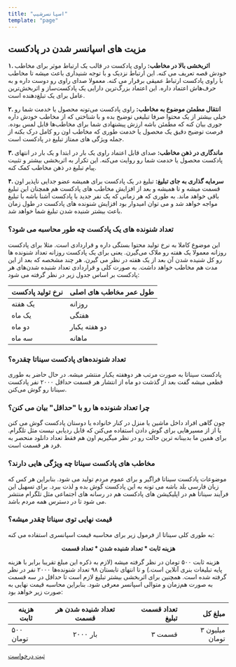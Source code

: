 ```yaml
---
title: "اسپانسرشیپ"
template: "page"
---
```

## مزیت های اسپانسر شدن در پادکست

**۱. اثربخشی بالا در مخاطب:**
راوی پادکست در قالب یک ارتباط موثر برای مخاطب خودش قصه تعریف می کنه. این ارتباط نزدیک و با توجه شنیداری باعث میشه تا مخاطب با راوی پادکست ارتباط عمیقی برقرار می کنه. معمولا صدای راوی رو دوست داره و به حرف‌هاش اعتماد داره. این اعتماد بزرگ‌ترین دارایی یک پادکست‌ساز و اثربخش‌ترین عامل برای یک تبلغ‌دهنده است.

**۲. انتقال مطمئن موضوع به مخاطب:**
راوی پادکست می‌تونه محصول یا خدمت شما رو خیلی بیشتر از یک محتوا صرفا تبلیغی توضیح بده و با شناختی که از مخاطب خودش داره جوری بیان کنه که مطمئن باشه ارزش پیشنهادی شما برای مخاطب‌ها قابل لمس بوده. فرصت توضیح دقیق یک محصول یا خدمت طوری که مخاطب اون رو کامل درک بکنه از جمله ویژگی های ممتاز تبلیغ در پادکست است.

**۳. ماندگاری در ذهن مخاطب:**
صدای قابل اعتماد راوی یک بار در ابتدا و یک بار در انتهای پادکست محصول یا خدمت شما رو روایت می‌کنه. این تکرار به اثربخشی بیشتر و تثبیت پیام تبلیغ در ذهن مخاطب کمک کنه. 

**۴. سرمایه گذاری به جای تبلیغ:**
تبلیغ در یک پادکست برای همیشه عضو جدایی ناپذیر اون قسمت میشه و تا همیشه و بعد از افزایش مخاطب های پادکست هم همچنان این تبلیغ باقی خواهد ماند. به طوری که هر زمانی که یک نفر جدید با پادکست آشنا باشه با تبلیغ مواجه خواهد شد و می توان امیدوار بود افزایش شنونده های پادکست در طول زمان باعث بیشتر شنیده شدن تبلیغ شما خواهد شد.
 
### تعداد شنونده های یک پادکست چه طور محاسبه می شود؟
این موضوع کاملا به نرخ تولید محتوا بستگی داره و قراردادی است. مثلا برای پادکست روزانه معمولا یک هفته رو ملاک می‌گیرن. یعنی برای یک پادکست روزانه تعداد شنونده ها رو کل شنیده شدن آن بعد از یک هفته در نظر می گیرن. هر چند مشخصه که بعد از این مدت هم مخاطب خواهد داشت. به صورت کلی و قراردادی تعداد شنیده شدن‌های هر پادکست بر اساس جدول زیر در نظر گرفته می شود:
 
| نرخ تولید پادکست | طول عمر مخاطب های اصلی |
|------------------------|---------------|
| یک هفته | روزانه |
| یک ماه | هفتگی |
| دو ماه | دو هفته یکبار |
| سه ماه | ماهانه |
 
 
### تعداد شنونده‌های پادکست سیناتا چقدره؟
پادکست سیناتا به صورت مرتب هر دوهفته یکبار منتشر میشه. در حال حاضر به طوری قطعی میشه گفت بعد از گذشت دو ماه از انتشار هر قسمت حداقل ۲۰۰۰ نفر پادکست سیناتا رو گوش می‌کنن.
 
### چرا تعداد شنونده ها رو با "حداقل" بیان می کنن؟
چون گاهی افراد داخل ماشین یا منزل در کنار خانواده یا دوستان پادکست گوش می کنن یا از از مسیرهایی برای گوش دادن استفاده می‌کنن که قابل ردیابی نیست مثل تلگرام. برای همین ما بدبینانه ترین حالت رو در نظر میگیریم اون هم فقط تعداد دانلود منحصر به فرد هر قسمت است.
 
### مخاطب های پادکست سیناتا چه ویژگی هایی دارند؟
موضوعات پادکست سیناتا فراگیر و برای عموم مردم تولید می شود. بنابراین هر کس که زبان فارسی بلد باشه می تونه به این پادکست گوش بده و لذت ببرد. برای تسهیل این فرآیند سیناتا هم در اپلیکیشن های پادکست هم در رسانه های اجتماعی مثل تلگرام منتشر می شود تا در دسترس همه مردم باشد.

### قیمت نهایی توی سیناتا چقدر میشه؟
به طوری کلی سیناتا از فرمول زیر برای محاسبه قیمت اسپانسری استفاده می کنه:

<p style="text-align:center">
    <strong>هزینه ثابت * تعداد شنیده شدن * تعداد قسمت</strong>
</p>

هزینه ثابت ۵۰۰ تومان در نظر گرفته میشه (لازم به ذکره این مبلغ تقریبا برابر با هزینه پایه تبلیغات بنری آنلاین است.) و تا انتهای تابستان ۹۸  تعداد شنونده‌ها ۲۰۰۰ نفر در نظر گرفته شده است. همچنین برای اثربخشی بیشتر تبلیغ لازم است تا حداقل در سه قسمت به صورت هم‌زمان و متوالی اسپانسر معرفی شود. بنابراین محاسبه قیمت نهایی به صورت زیر خواهد بود:

|هزینه ثابت|تعداد شنیده شدن هر قسمت|تعداد قسمت تبلیغ|مبلغ کل|
|--------|:--------------------:|-------------:|-----:|
|۵۰۰ تومان |  ۲۰۰۰ بار|۳ قسمت|۳ میلیون تومان |
<div class="cl-effect-14">
    <a href="/pages/contacts"> ثبت درخواست </a>
</div>